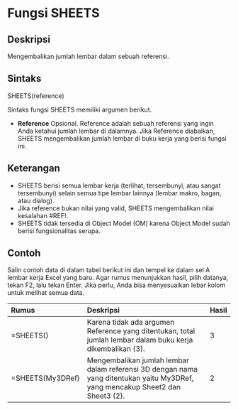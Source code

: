 # Fungsi SHEETS

## Deskripsi

Mengembalikan jumlah lembar dalam sebuah referensi.

## Sintaks

SHEETS\(reference\)

Sintaks fungsi SHEETS memiliki argumen berikut.

* **Reference**    Opsional. Reference adalah sebuah referensi yang ingin Anda ketahui jumlah lembar di dalamnya. Jika Reference diabaikan, SHEETS mengembalikan jumlah lembar di buku kerja yang berisi fungsi ini.

## Keterangan

* SHEETS berisi semua lembar kerja \(terlihat, tersembunyi, atau sangat tersembunyi\) selain semua tipe lembar lainnya \(lembar makro, bagan, atau dialog\).
* Jika reference bukan nilai yang valid, SHEETS mengembalikan nilai kesalahan \#REF!.
* SHEETS tidak tersedia di Object Model \(OM\) karena Object Model sudah berisi fungsionalitas serupa.

## Contoh

Salin contoh data di dalam tabel berikut ini dan tempel ke dalam sel A lembar kerja Excel yang baru. Agar rumus menunjukkan hasil, pilih datanya, tekan F2, lalu tekan Enter. Jika perlu, Anda bisa menyesuaikan lebar kolom untuk melihat semua data.

| **Rumus** | **Deskripsi** | **Hasil** |
| :--- | :--- | :--- |
| =SHEETS\(\) | Karena tidak ada argumen Reference yang ditentukan, total jumlah lembar dalam buku kerja dikembalikan \(3\). | 3 |
| =SHEETS\(My3DRef\) | Mengembalikan jumlah lembar dalam referensi 3D dengan nama yang ditentukan yaitu My3DRef, yang mencakup Sheet2 dan Sheet3 \(2\). | 2 |

